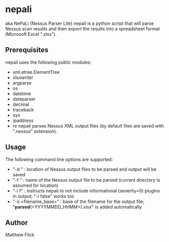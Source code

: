 # nepali
aka NePaLi (Nessus Parser Lite)
nepali is a python script that will parse Nessus scan results and then export the results into a spreadsheet format (Microsoft Excel ".xlsx").

## Prerequisites
nepali uses the following public modules:
- xml.etree.ElementTree
- xlsxwriter
- argparse
- os
- datetime
- dateparser
- decimal
- traceback
- sys
- ipaddress
- re
nepali parses Nessus XML output files (by default files are saved with ".nessus" extension).

## Usage
The following command line options are supported:
- "-d <directory>" : location of Nessus output files to be parsed and output will be saved
- "-f <filename>" : name of the Nessus output file to be parsed (current directory is assumed for location)
- "-i f" : instructs nepali to not include informational (severity=0) plugins in output; "-i false" works too
- "-o <filename_base>" : base of the filename for the output file; "__parsed__(<YYYYMMDD_HHMM>).xlsx" is added automatically

## Author
Matthew Flick
